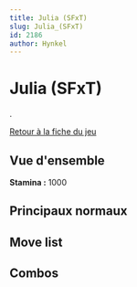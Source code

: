 ```yaml
---
title: Julia (SFxT)
slug: Julia_(SFxT)
id: 2186
author: Hynkel
---
```


# Julia (SFxT)

.

[Retour à la fiche du jeu](Street_Fighter_x_Tekken "wikilink")

## Vue d'ensemble

**Stamina :** 1000

## Principaux normaux

## Move list

## Combos
